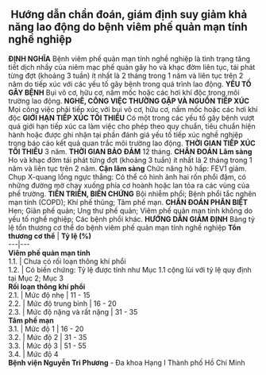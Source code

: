 ## ️ Hướng dẫn chẩn đoán, giám định suy giảm khả năng lao động do bệnh viêm phế quản mạn tính nghề nghiệp

**ĐỊNH NGHĨA**
Bệnh viêm phế quản mạn tính nghề nghiệp là tình trạng tăng tiết dịch nhầy của niêm mạc phế quản gây ho và khạc đờm liên tục, tái phát từng đợt (khoảng 3 tuần) ít nhất là 2 tháng trong 1 năm và liên tục trên 2 năm do tiếp xúc với các yếu tố gây bệnh trong quá trình lao động.
**YẾU TỐ GÂY BỆNH**
Bụi vô cơ, hữu cơ, nấm mốc hoặc các hơi khí độc trong môi trường lao động.
**NGHỀ, CÔNG VIỆC THƯỜNG GẶP VÀ NGUỒN TIẾP XÚC**
Mọi công việc phải tiếp xúc với bụi vô cơ, hữu cơ, nấm mốc hoặc các hơi khí độc
**GIỚI HẠN TIẾP XÚC TỐI THIỂU**
Có một trong các yếu tố gây bệnh vượt quá giới hạn tiếp xúc ca làm việc cho phép theo quy chuẩn, tiêu chuẩn hiện hành hoặc được ghi nhận tại phần đánh giá yếu tố tiếp xúc nghề nghiệp trong báo cáo kết quả quan trắc môi trường lao động.
**THỜI GIAN TIẾP XÚC TỐI THIỂU**
3 năm.
**THỜI GIAN BẢO ĐẢM**
12 tháng.
**CHẨN ĐOÁN**
**Lâm sàng**
Ho và khạc đờm tái phát từng đợt (khoảng 3 tuần) ít nhất là 2 tháng trong 1 năm và liên tục trên 2 năm.
**Cận lâm sàng**
Chức năng hô hấp: FEV1 giảm.
Chụp X-quang lồng ngực thẳng: Có thể có hình ảnh hai rốn phổi đậm, có những đường mờ chạy xuống phía cơ hoành hoặc lan tỏa ra các vùng của phế trường.
**TIẾN TRIỂN, BIẾN CHỨNG**
Bội nhiễm phổi;
Bệnh phổi tắc nghẽn mạn tính (COPD);
Khí phế thũng;
Tâm phế mạn.
**CHẨN ĐOÁN PHÂN BIỆT**
Hen;
Giãn phế quản;
Ung thư phế quản;
Viêm phế quản mạn tính không do yếu tố nghề nghiệp;
Các bệnh phổi khác.
**HƯỚNG DẪN GIÁM ĐỊNH**
Bảng tỷ lệ tổn thương cơ thể do bệnh viêm phế quản mạn tính nghề nghiệp
**Tổn thương cơ thể** |  **Tỷ lệ (%)**  
---|---  
**Viêm phế quản mạn tính**  
1.1. |  Chưa có rối loạn thông khí phổi   
1.2. |  Có biến chứng: Tỷ lệ được tính như Mục 1.1 cộng lùi với tỷ lệ quy định tại Mục 2; Mục 3  
**Rối loạn thông khí phổi**  
2.1. |  Mức độ nhẹ |  11 - 15  
2.2. |  Mức độ trung bình |  16 - 20  
2.3. |  Mức độ nặng và rất nặng |  31 - 35  
**Tâm phế mạn**  
3.1. |  Mức độ 1 |  16 - 20  
3.2. |  Mức độ 2 |  31 - 35  
3.3. |  Mức độ 3 |  51 - 55  
3.4. |  Mức độ 4  
**Bệnh viện Nguyễn Tri Phương** - Đa khoa Hạng I Thành phố Hồ Chí Minh
